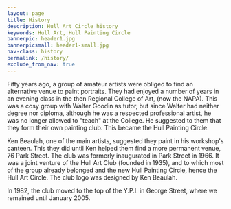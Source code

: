 ```yaml
---
layout: page
title: History
description: Hull Art Circle history
keywords: Hull Art, Hull Painting Circle
bannerpic: header1.jpg
bannerpicsmall: header1-small.jpg
nav-class: history
permalink: /history/
exclude_from_nav: true
---
```


Fifty years ago, a group of amateur artists were obliged to find an alternative venue to paint portraits. They had enjoyed a number of years in an evening class in the then Regional College of Art, (now the NAPA). This was a cosy group with Walter Goodin as tutor, but since Walter had neither degree nor diploma, although he was a respected professional artist, he was no longer allowed to "teach" at the College. He suggested to them that they form their own painting club. This became the Hull Painting Circle.

Ken Beaulah, one of the main artists, suggested they paint in his workshop's canteen. This they did until Ken helped them find a more permanent venue, 76 Park Street. The club was formerly inaugurated in Park Street in 1966. It was a joint venture of the Hull Art Club (founded in 1935), and to which most of the group already belonged and the new Hull Painting Circle, hence the Hull Art Circle. The club logo was designed by Ken Beaulah.

In 1982, the club moved to the top of the Y.P.I. in George Street, where we remained until January 2005.